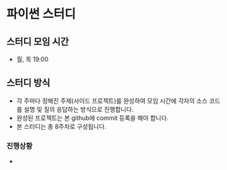 # 파이썬 스터디
## 스터디 모임 시간
- 월, 목 19:00

## 스터디 방식
- 각 주마다 정해진 주제(사이드 프로젝트)를 완성하여 모임 시간에 각자의 소스 코드를 설명 및 질의 응답하는 방식으로 진행합니다.
- 완성된 프로젝트는 본 github에 commit 등록을 해야 합니다.
- 본 스터디는 총 8주차로 구성됩니다.

### 진행상황
- 

